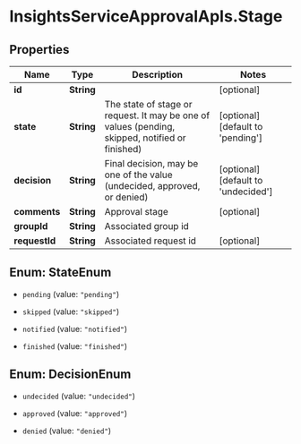 # InsightsServiceApprovalApIs.Stage

## Properties
Name | Type | Description | Notes
------------ | ------------- | ------------- | -------------
**id** | **String** |  | [optional] 
**state** | **String** | The state of stage or request. It may be one of values (pending, skipped, notified or finished) | [optional] [default to &#39;pending&#39;]
**decision** | **String** | Final decision, may be one of the value (undecided, approved, or denied) | [optional] [default to &#39;undecided&#39;]
**comments** | **String** | Approval stage | [optional] 
**groupId** | **String** | Associated group id | 
**requestId** | **String** | Associated request id | [optional] 


<a name="StateEnum"></a>
## Enum: StateEnum


* `pending` (value: `"pending"`)

* `skipped` (value: `"skipped"`)

* `notified` (value: `"notified"`)

* `finished` (value: `"finished"`)




<a name="DecisionEnum"></a>
## Enum: DecisionEnum


* `undecided` (value: `"undecided"`)

* `approved` (value: `"approved"`)

* `denied` (value: `"denied"`)




